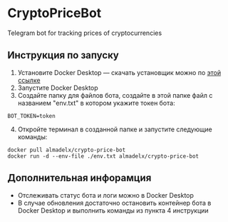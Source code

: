 # CryptoPriceBot
Telegram bot for tracking prices of cryptocurrencies

## Инструкция по запуску
1. Установите Docker Desktop &mdash; скачать установщик можно по [этой ссылке](
https://www.docker.com/products/docker-desktop/)
2. Запустите Docker Desktop
3. Создайте папку для файлов бота, создайте в этой папке файл с названием "env.txt" в котором укажите токен бота:
```
BOT_TOKEN=token
```
4. Откройте терминал в созданной папке и запустите следующие команды:
```
docker pull almadelx/crypto-price-bot
docker run -d --env-file ./env.txt almadelx/crypto-price-bot
```

## Дополнительная инфорамция
- Отслеживать статус бота и логи можно в Docker Desktop
- В случае обновления достаточно остановить контейнер бота в Docker Desktop и выполнить команды из пункта 4 инструкции
